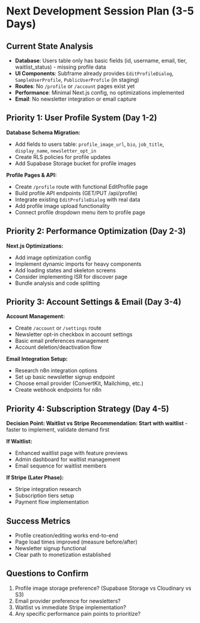 # Next Development Session Plan (3-5 Days)

## Current State Analysis
- **Database**: Users table only has basic fields (id, username, email, tier, waitlist_status) - missing profile data
- **UI Components**: Subframe already provides `EditProfileDialog`, `SampleUserProfile`, `PublicUserProfile` (in staging)
- **Routes**: No `/profile` or `/account` pages exist yet
- **Performance**: Minimal Next.js config, no optimizations implemented
- **Email**: No newsletter integration or email capture

## Priority 1: User Profile System (Day 1-2)
**Database Schema Migration:**
- Add fields to users table: `profile_image_url`, `bio`, `job_title`, `display_name`, `newsletter_opt_in`
- Create RLS policies for profile updates
- Add Supabase Storage bucket for profile images

**Profile Pages & API:**
- Create `/profile` route with functional EditProfile page
- Build profile API endpoints (GET/PUT /api/profile) 
- Integrate existing `EditProfileDialog` with real data
- Add profile image upload functionality
- Connect profile dropdown menu item to profile page

## Priority 2: Performance Optimization (Day 2-3)
**Next.js Optimizations:**
- Add image optimization config
- Implement dynamic imports for heavy components
- Add loading states and skeleton screens
- Consider implementing ISR for discover page
- Bundle analysis and code splitting

## Priority 3: Account Settings & Email (Day 3-4)
**Account Management:**
- Create `/account` or `/settings` route
- Newsletter opt-in checkbox in account settings
- Basic email preferences management
- Account deletion/deactivation flow

**Email Integration Setup:**
- Research n8n integration options
- Set up basic newsletter signup endpoint
- Choose email provider (ConvertKit, Mailchimp, etc.)
- Create webhook endpoints for n8n

## Priority 4: Subscription Strategy (Day 4-5) 
**Decision Point: Waitlist vs Stripe**
**Recommendation: Start with waitlist** - faster to implement, validate demand first

**If Waitlist:**
- Enhanced waitlist page with feature previews
- Admin dashboard for waitlist management
- Email sequence for waitlist members

**If Stripe (Later Phase):**
- Stripe integration research
- Subscription tiers setup
- Payment flow implementation

## Success Metrics
- Profile creation/editing works end-to-end
- Page load times improved (measure before/after)
- Newsletter signup functional
- Clear path to monetization established

## Questions to Confirm
1. Profile image storage preference? (Supabase Storage vs Cloudinary vs S3)
2. Email provider preference for newsletters?
3. Waitlist vs immediate Stripe implementation?
4. Any specific performance pain points to prioritize?